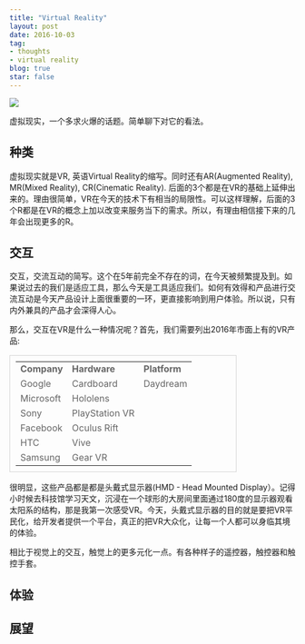 ```yaml
---
title: "Virtual Reality"
layout: post
date: 2016-10-03
tag:
- thoughts
- virtual reality
blog: true
star: false
---
```


<img src="{{site.url}}/assets/images/vr.jpg" />

虚拟现实，一个多求火爆的话题。简单聊下对它的看法。

## 种类

虚拟现实就是VR, 英语Virtual Reality的缩写。同时还有AR(Augmented Reality), MR(Mixed Reality), CR(Cinematic Reality). 后面的3个都是在VR的基础上延伸出来的。理由很简单，VR在今天的技术下有相当的局限性。可以这样理解，后面的3个R都是在VR的概念上加以改变来服务当下的需求。所以，有理由相信接下来的几年会出现更多的R。

## 交互

交互，交流互动的简写。这个在5年前完全不存在的词，在今天被频繁提及到。如果说过去的我们是适应工具，那么今天是工具适应我们。如何有效得和产品进行交流互动是今天产品设计上面很重要的一环，更直接影响到用户体验。所以说，只有内外兼具的产品才会深得人心。

那么，交互在VR是什么一种情况呢？首先，我们需要列出2016年市面上有的VR产品:

<table align="center" style="border:1px solid lightgray; width:400px; color:#666; padding:10px;">
    <tr>
      <td align="left"><b>Company</b></td>
      <td align="left"><b>Hardware</b></td>
      <td align="left"><b>Platform</b></td>
    </tr>
    <tr>
      <td align="left">Google</td>
      <td align="left">Cardboard</td>
      <td align="left">Daydream</td>
    </tr>
    <tr>
        <td align="left">Microsoft</td>
        <td align="left">Hololens</td>
        <td align="left"></td>
    </tr>
    <tr>
        <td align="left">Sony</td>
        <td align="left">PlayStation VR</td>
        <td align="left"></td>
    </tr>
    <tr>
        <td align="left">Facebook</td>
        <td align="left">Oculus Rift</td>
        <td align="left"></td>
    </tr>
    <tr>
        <td align="left">HTC</td>
        <td align="left">Vive</td>
        <td align="left"></td>
    </tr>
    <tr>
        <td align="left">Samsung</td>
        <td align="left">Gear VR</td>
        <td align="left"></td>
    </tr>
</table>

很明显，这些产品都是都是头戴式显示器(HMD - Head Mounted Display）。记得小时候去科技馆学习天文，沉浸在一个球形的大房间里面通过180度的显示器观看太阳系的结构，那是我第一次感受VR。今天，头戴式显示器的目的就是要把VR平民化，给开发者提供一个平台，真正的把VR大众化，让每一个人都可以身临其境的体验。

相比于视觉上的交互，触觉上的更多元化一点。有各种样子的遥控器，触控器和触控手套。

## 体验

## 展望
